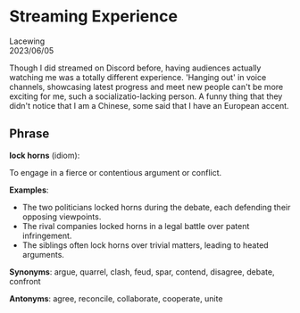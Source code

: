 # Streaming Experience

Lacewing  
2023/06/05

Though I did streamed on Discord before, having audiences actually watching me was a totally different experience.
'Hanging out' in voice channels, showcasing latest progress and meet new people can't be more exciting for me, such a socializatio-lacking person.
A funny thing that they didn't notice that I am a Chinese, some said that I have an European accent.

## Phrase
**lock horns** (idiom):

To engage in a fierce or contentious argument or conflict.

**Examples**:
- The two politicians locked horns during the debate, each defending their opposing viewpoints.
- The rival companies locked horns in a legal battle over patent infringement.
- The siblings often lock horns over trivial matters, leading to heated arguments.

**Synonyms**:
argue, quarrel, clash, feud, spar, contend, disagree, debate, confront

**Antonyms**:
agree, reconcile, collaborate, cooperate, unite